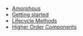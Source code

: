  * [Amorphous](amorphous.md)
 * [Getting started](getting-started.md)
 * [Lifecycle Methods](lifecycle-methods.md)
 * [Higher Order Components](higher-order-components.md)
